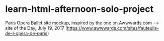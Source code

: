 # learn-html-afternoon-solo-project
Paris Opera Ballet site mockup, inspired by the one on Awwwards.com --> site of the Day, July 19, 2017 (https://www.awwwards.com/sites/fauteuils-de-l-opera-de-paris)
